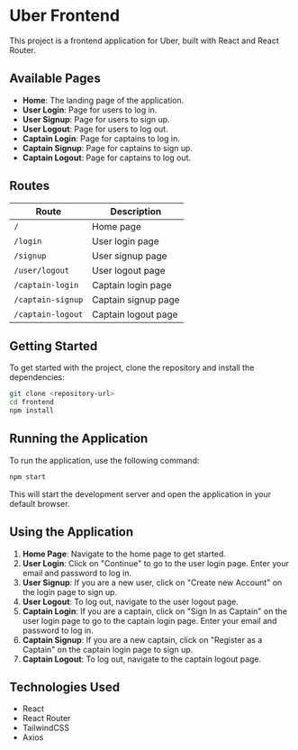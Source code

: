 # Uber Frontend

This project is a frontend application for Uber, built with React and React Router.

## Available Pages

- **Home**: The landing page of the application.
- **User Login**: Page for users to log in.
- **User Signup**: Page for users to sign up.
- **User Logout**: Page for users to log out.
- **Captain Login**: Page for captains to log in.
- **Captain Signup**: Page for captains to sign up.
- **Captain Logout**: Page for captains to log out.

## Routes

| Route            | Description            |
|------------------|------------------------|
| `/`              | Home page              |
| `/login`         | User login page        |
| `/signup`        | User signup page       |
| `/user/logout`   | User logout page       |
| `/captain-login` | Captain login page     |
| `/captain-signup`| Captain signup page    |
| `/captain-logout`| Captain logout page    |

## Getting Started

To get started with the project, clone the repository and install the dependencies:

```bash
git clone <repository-url>
cd frontend
npm install
```

## Running the Application

To run the application, use the following command:

```bash
npm start
```

This will start the development server and open the application in your default browser.

## Using the Application

1. **Home Page**: Navigate to the home page to get started.
2. **User Login**: Click on "Continue" to go to the user login page. Enter your email and password to log in.
3. **User Signup**: If you are a new user, click on "Create new Account" on the login page to sign up.
4. **User Logout**: To log out, navigate to the user logout page.
5. **Captain Login**: If you are a captain, click on "Sign In as Captain" on the user login page to go to the captain login page. Enter your email and password to log in.
6. **Captain Signup**: If you are a new captain, click on "Register as a Captain" on the captain login page to sign up.
7. **Captain Logout**: To log out, navigate to the captain logout page.

## Technologies Used

- React
- React Router
- TailwindCSS
- Axios


